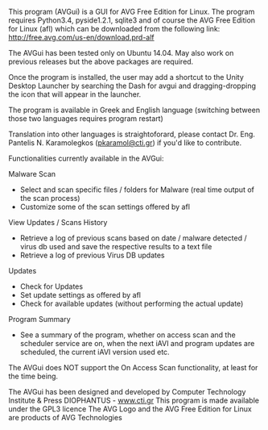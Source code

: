 This program (AVGui) is a GUI for AVG Free Edition for Linux. 
The program requires Python3.4, pyside1.2.1, sqlite3 and of course the AVG Free 
Edition for Linux (afl) which can be downloaded from the following link: 
http://free.avg.com/us-en/download.prd-alf

The AVGui has been tested only on Ubuntu 14.04.
May also work on previous releases but the above packages are required.

Once the program is installed, the user may add a shortcut to the Unity Desktop 
Launcher by searching the Dash for avgui and dragging-dropping the icon that
will appear in the launcher.

The program is available in Greek and English language (switching between those
two languages requires program restart)

Translation into other languages is straightoforard, please contact 
Dr. Eng. Pantelis N. Karamolegkos (pkaramol@cti.gr) if you'd like to contribute.

Functionalities currently available in the AVGui:

Malware Scan
- Select and scan specific files / folders for Malware (real time output of the
  scan process)
- Customize some of the scan settings offered by afl

View Updates / Scans History
- Retrieve a log of previous scans based on date / malware detected / virus db 
  used and save the respective results to a text file
- Retrieve a log of previous Virus DB updates

Updates
- Check for Updates
- Set update settings as offered by afl
- Check for available updates (without performing the actual update)

Program Summary
- See a summary of the program, whether on access scan and the scheduler service
  are on, when the next iAVI and program updates are scheduled, the current
  iAVI version used etc.

The AVGui does NOT support the On Access Scan functionality, at least for the 
time being.

The AVGui has been designed and developed by Computer Technology Institute & 
Press DIOPHANTUS - www.cti.gr 
This program is made available under the GPL3 licence
The AVG Logo and the AVG Free Edition for Linux are products of AVG Technologies

